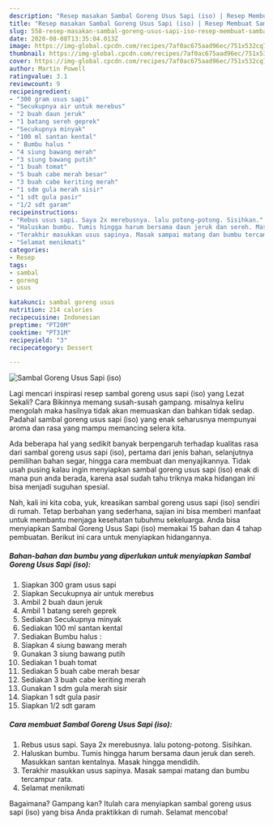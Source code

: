 ```yaml
---
description: "Resep masakan Sambal Goreng Usus Sapi (iso) | Resep Membuat Sambal Goreng Usus Sapi (iso) Yang Bisa Manjain Lidah"
title: "Resep masakan Sambal Goreng Usus Sapi (iso) | Resep Membuat Sambal Goreng Usus Sapi (iso) Yang Bisa Manjain Lidah"
slug: 558-resep-masakan-sambal-goreng-usus-sapi-iso-resep-membuat-sambal-goreng-usus-sapi-iso-yang-bisa-manjain-lidah
date: 2020-08-08T13:35:04.013Z
image: https://img-global.cpcdn.com/recipes/7af0ac675aad96ec/751x532cq70/sambal-goreng-usus-sapi-iso-foto-resep-utama.jpg
thumbnail: https://img-global.cpcdn.com/recipes/7af0ac675aad96ec/751x532cq70/sambal-goreng-usus-sapi-iso-foto-resep-utama.jpg
cover: https://img-global.cpcdn.com/recipes/7af0ac675aad96ec/751x532cq70/sambal-goreng-usus-sapi-iso-foto-resep-utama.jpg
author: Martin Powell
ratingvalue: 3.1
reviewcount: 9
recipeingredient:
- "300 gram usus sapi"
- "Secukupnya air untuk merebus"
- "2 buah daun jeruk"
- "1 batang sereh geprek"
- "Secukupnya minyak"
- "100 ml santan kental"
- " Bumbu halus "
- "4 siung bawang merah"
- "3 siung bawang putih"
- "1 buah tomat"
- "5 buah cabe merah besar"
- "3 buah cabe keriting merah"
- "1 sdm gula merah sisir"
- "1 sdt gula pasir"
- "1/2 sdt garam"
recipeinstructions:
- "Rebus usus sapi. Saya 2x merebusnya. lalu potong-potong. Sisihkan."
- "Haluskan bumbu. Tumis hingga harum bersama daun jeruk dan sereh. Masukkan santan kentalnya. Masak hingga mendidih."
- "Terakhir masukkan usus sapinya. Masak sampai matang dan bumbu tercampur rata."
- "Selamat menikmati"
categories:
- Resep
tags:
- sambal
- goreng
- usus

katakunci: sambal goreng usus 
nutrition: 214 calories
recipecuisine: Indonesian
preptime: "PT20M"
cooktime: "PT31M"
recipeyield: "3"
recipecategory: Dessert

---
```



![Sambal Goreng Usus Sapi (iso)](https://img-global.cpcdn.com/recipes/7af0ac675aad96ec/751x532cq70/sambal-goreng-usus-sapi-iso-foto-resep-utama.jpg)

Lagi mencari inspirasi resep sambal goreng usus sapi (iso) yang Lezat Sekali? Cara Bikinnya memang susah-susah gampang. misalnya keliru mengolah maka hasilnya tidak akan memuaskan dan bahkan tidak sedap. Padahal sambal goreng usus sapi (iso) yang enak seharusnya mempunyai aroma dan rasa yang mampu memancing selera kita.

Ada beberapa hal yang sedikit banyak berpengaruh terhadap kualitas rasa dari sambal goreng usus sapi (iso), pertama dari jenis bahan, selanjutnya pemilihan bahan segar, hingga cara membuat dan menyajikannya. Tidak usah pusing kalau ingin menyiapkan sambal goreng usus sapi (iso) enak di mana pun anda berada, karena asal sudah tahu triknya maka hidangan ini bisa menjadi suguhan spesial.




Nah, kali ini kita coba, yuk, kreasikan sambal goreng usus sapi (iso) sendiri di rumah. Tetap berbahan yang sederhana, sajian ini bisa memberi manfaat untuk membantu menjaga kesehatan tubuhmu sekeluarga. Anda bisa menyiapkan Sambal Goreng Usus Sapi (iso) memakai 15 bahan dan 4 tahap pembuatan. Berikut ini cara untuk menyiapkan hidangannya.

<!--inarticleads1-->

##### Bahan-bahan dan bumbu yang diperlukan untuk menyiapkan Sambal Goreng Usus Sapi (iso):

1. Siapkan 300 gram usus sapi
1. Siapkan Secukupnya air untuk merebus
1. Ambil 2 buah daun jeruk
1. Ambil 1 batang sereh geprek
1. Sediakan Secukupnya minyak
1. Sediakan 100 ml santan kental
1. Sediakan  Bumbu halus :
1. Siapkan 4 siung bawang merah
1. Gunakan 3 siung bawang putih
1. Sediakan 1 buah tomat
1. Sediakan 5 buah cabe merah besar
1. Sediakan 3 buah cabe keriting merah
1. Gunakan 1 sdm gula merah sisir
1. Siapkan 1 sdt gula pasir
1. Siapkan 1/2 sdt garam




<!--inarticleads2-->

##### Cara membuat Sambal Goreng Usus Sapi (iso):

1. Rebus usus sapi. Saya 2x merebusnya. lalu potong-potong. Sisihkan.
1. Haluskan bumbu. Tumis hingga harum bersama daun jeruk dan sereh. Masukkan santan kentalnya. Masak hingga mendidih.
1. Terakhir masukkan usus sapinya. Masak sampai matang dan bumbu tercampur rata.
1. Selamat menikmati




Bagaimana? Gampang kan? Itulah cara menyiapkan sambal goreng usus sapi (iso) yang bisa Anda praktikkan di rumah. Selamat mencoba!
